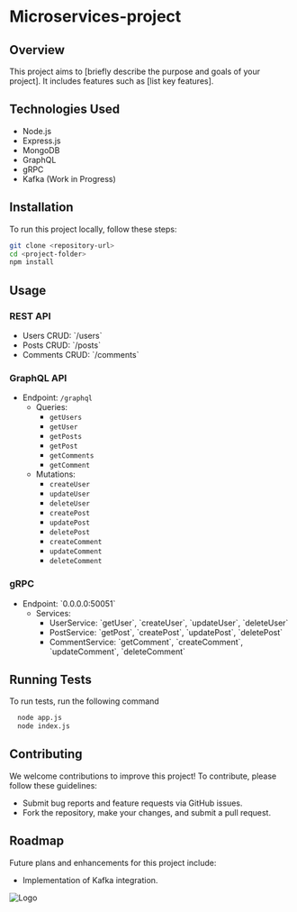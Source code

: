 
# Microservices-project

## Overview
This project aims to [briefly describe the purpose and goals of your project]. It includes features such as [list key features].

## Technologies Used
- Node.js
- Express.js
- MongoDB
- GraphQL
- gRPC
- Kafka (Work in Progress)

## Installation
To run this project locally, follow these steps:

```bash
git clone <repository-url>
cd <project-folder>
npm install
```

## Usage
### REST API
- Users CRUD: \`/users\`
- Posts CRUD: \`/posts\`
- Comments CRUD: \`/comments\`

### GraphQL API
- Endpoint: `/graphql`
  - Queries:
    - `getUsers`
    - `getUser`
    - `getPosts`
    - `getPost`
    - `getComments`
    - `getComment`
  - Mutations:
    - `createUser`
    - `updateUser`
    - `deleteUser`
    - `createPost`
    - `updatePost`
    - `deletePost`
    - `createComment`
    - `updateComment`
    - `deleteComment`


### gRPC
- Endpoint: \`0.0.0.0:50051\`
  - Services:
    - UserService: \`getUser\`, \`createUser\`, \`updateUser\`, \`deleteUser\`
    - PostService: \`getPost\`, \`createPost\`, \`updatePost\`, \`deletePost\`
    - CommentService: \`getComment\`, \`createComment\`, \`updateComment\`, \`deleteComment\`


    
## Running Tests

To run tests, run the following command

```bash
  node app.js
  node index.js
```



## Contributing
We welcome contributions to improve this project! To contribute, please follow these guidelines:
- Submit bug reports and feature requests via GitHub issues.
- Fork the repository, make your changes, and submit a pull request.

## Roadmap
Future plans and enhancements for this project include:
- Implementation of Kafka integration.


![Logo](https://i.postimg.cc/qRdyw8NH/blog-64583fdf7ff8358910349c40-img-05d6717-fa0d-32de-4b31-5e8078575a4.png)

